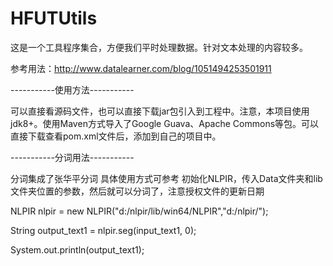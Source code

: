 # HFUTUtils
这是一个工具程序集合，方便我们平时处理数据。针对文本处理的内容较多。

参考用法：http://www.datalearner.com/blog/1051494253501911

-----------使用方法-----------

可以直接看源码文件，也可以直接下载jar包引入到工程中。注意，本项目使用jdk8+。使用Maven方式导入了Google Guava、Apache Commons等包。可以直接下载查看pom.xml文件后，添加到自己的项目中。

-----------分词用法-----------

分词集成了张华平分词 具体使用方式可参考 初始化NLPIR，传入Data文件夹和lib文件夹位置的参数，然后就可以分词了，注意授权文件的更新日期

NLPIR nlpir = new NLPIR("d:/nlpir/lib/win64/NLPIR","d:/nlpir/");

String output_text1 = nlpir.seg(input_text1, 0);

System.out.println(output_text1);
